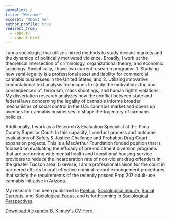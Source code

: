 ```yaml
---
permalink: /
title: "Welcome"
excerpt: "About me"
author_profile: true
redirect_from: 
  - /about/
  - /about.html
---
```


I am a sociologist that utilizes mixed methods to study deviant markets and the dynamics of politically motivated violence. Broadly, I work at the theoretical intersection of criminology, organizational theory, and economic sociology. Specifically, I have two current research programs: 1. Studying how semi-legality is a professional asset and liability for commercial cannabis businesses in the United States, and 2. Utilizing innovative computational text analysis techniques to study the motivations for, and consequences of, terrorism, mass shootings, and human rights violations. My dissertation research analyzes how the conflict between state and federal laws concerning the legality of cannabis informs broader mechanisms of social control in the U.S. cannabis market and opens up avenues for cannabis businesses to shape the trajectory of cannabis policies.

Additionally, I work as a Research & Evaluation Specialist at the Pima County Superior Court. In this capacity, I conduct process and outcome evaluations of Safety & Justice Challenge and Probation Drug Court expansion projects. This is a MacArthur Foundation funded position that is focused on evaluating the efficacy of pre-indictment diversion programs that are partnering with mental health and transitional housing service providers to reduce the incarceration rate of non-violent drug offenders in the greater Tucson area. Likewise, I am a professional liaison for the court in partnered efforts to craft effective criminal record expungement procedures that satisfy the requirements of the recently passed Prop 207 adult-use cannabis initiative in Arizona. 

My research has been published in [Poetics](https://doi.org/10.1016/j.poetic.2018.05.001), [Sociological Inquiry](https://onlinelibrary.wiley.com/doi/full/10.1111/soin.12409), [Social Currents](https://journals.sagepub.com/doi/full/10.1177/2329496519880314), and [Sociological Focus](https://www.tandfonline.com/doi/full/10.1080/00380237.2020.1845260), and is forthcoming in [Sociological Perspectives](https://journals.sagepub.com/home/spx).

[Download Alexander B. Kinney's CV Here.](https://www.alexanderkinney.com/files/CV21.pdf) 
